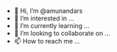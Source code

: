 - 👋 Hi, I’m @amunandars
- 👀 I’m interested in ...
- 🌱 I’m currently learning ...
- 💞️ I’m looking to collaborate on ...
- 📫 How to reach me ...

<!---
amunandars/amunandars is a ✨ special ✨ repository because its `README.md` (this file) appears on your GitHub profile.
You can click the Preview link to take a look at your changes.
--->
